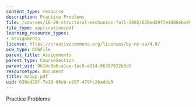```yaml
---
content_type: resource
description: Practice Problems
file: /courses/16-20-structural-mechanics-fall-2002/630ed29f7e1086ebe997479fc20adde9_ha1pp.pdf
file_type: application/pdf
learning_resource_types:
- Assignments
license: https://creativecommons.org/licenses/by-nc-sa/4.0/
ocw_type: OCWFile
parent_title: Assignments
parent_type: CourseSection
parent_uid: 9b1bc9a6-a1ce-1ac9-e214-06367022b5d5
resourcetype: Document
title: ha1pp.pdf
uid: 630ed29f-7e10-86eb-e997-479fc20adde9
---
```

Practice Problems